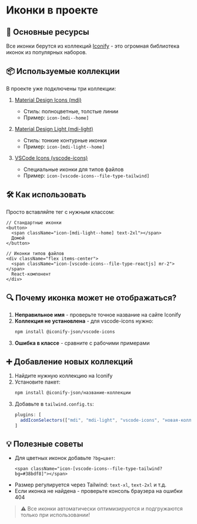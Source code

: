 # Иконки в проекте

## 📌 Основные ресурсы

Все иконки берутся из коллекций [Iconify](https://icon-sets.iconify.design) - это огромная библиотека иконок из
популярных наборов.

## 📦 Используемые коллекции

В проекте уже подключены три коллекции:

1. [Material Design Icons (mdi)](https://icon-sets.iconify.design/mdi/)
    - Стиль: полноцветные, толстые линии
    - Пример: `icon-[mdi--home]`

2. [Material Design Light (mdi-light)](https://icon-sets.iconify.design/mdi-light/)
    - Стиль: тонкие контурные иконки
    - Пример: `icon-[mdi-light--home]`

3. [VSCode Icons (vscode-icons)](https://icon-sets.iconify.design/vscode-icons/)
    - Специальные иконки для типов файлов
    - Пример: `icon-[vscode-icons--file-type-tailwind]`

## 🛠 Как использовать

Просто вставляйте тег с нужным классом:

```tsx
// Стандартные иконки
<button>
  <span className="icon-[mdi-light--home] text-2xl"></span>
  Домой
</button>

// Иконки типов файлов
<div className="flex items-center">
  <span className="icon-[vscode-icons--file-type-reactjs] mr-2"></span>
  React-компонент
</div>
```

## 🔍 Почему иконка может не отображаться?

1. **Неправильное имя** - проверьте точное название на сайте Iconify
2. **Коллекция не установлена** - для vscode-icons нужно:
   ```bash
   npm install @iconify-json/vscode-icons
   ```
3. **Ошибка в классе** - сравните с рабочими примерами

## ➕ Добавление новых коллекций

1. Найдите нужную коллекцию на Iconify
2. Установите пакет:
   ```bash
   npm install @iconify-json/название-коллекции
   ```
3. Добавьте в `tailwind.config.ts`:
   ```ts
   plugins: [
     addIconSelectors(["mdi", "mdi-light", "vscode-icons", "новая-коллекция"]),
   ]
   ```

## 💡 Полезные советы

- Для цветных иконок добавьте `?bg=цвет`:
  ```tsx
  <span className="icon-[vscode-icons--file-type-tailwind?bg=#38bdf8]"></span>
  ```
- Размер регулируется через Tailwind: `text-xl`, `text-2xl` и т.д.
- Если иконка не найдена - проверьте консоль браузера на ошибки 404

> ⚠️ Все иконки автоматически оптимизируются и подгружаются только при использовании!
